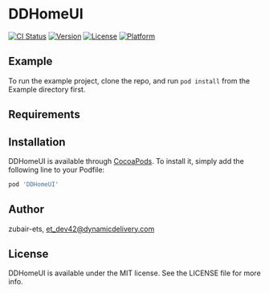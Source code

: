 # DDHomeUI

[![CI Status](https://img.shields.io/travis/zubair-ets/DDHomeUI.svg?style=flat)](https://travis-ci.org/zubair-ets/DDHomeUI)
[![Version](https://img.shields.io/cocoapods/v/DDHomeUI.svg?style=flat)](https://cocoapods.org/pods/DDHomeUI)
[![License](https://img.shields.io/cocoapods/l/DDHomeUI.svg?style=flat)](https://cocoapods.org/pods/DDHomeUI)
[![Platform](https://img.shields.io/cocoapods/p/DDHomeUI.svg?style=flat)](https://cocoapods.org/pods/DDHomeUI)

## Example

To run the example project, clone the repo, and run `pod install` from the Example directory first.

## Requirements

## Installation

DDHomeUI is available through [CocoaPods](https://cocoapods.org). To install
it, simply add the following line to your Podfile:

```ruby
pod 'DDHomeUI'
```

## Author

zubair-ets, et_dev42@dynamicdelivery.com

## License

DDHomeUI is available under the MIT license. See the LICENSE file for more info.
